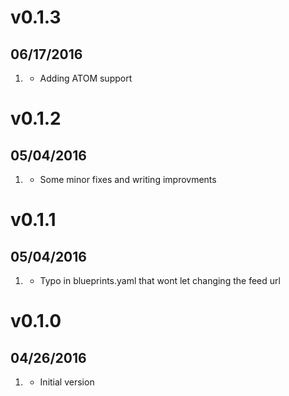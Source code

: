 # v0.1.3
##  06/17/2016

1. [](#new)
    * Adding ATOM support

# v0.1.2
##  05/04/2016

1. [](#improved)
    * Some minor fixes and writing improvments

# v0.1.1
##  05/04/2016

1. [](#bugfix)
    * Typo in blueprints.yaml that wont let changing the feed url

# v0.1.0
##  04/26/2016

1. [](#new)
    * Initial version
